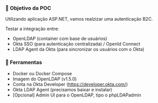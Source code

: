 ### 🧠 Objetivo da POC

Utilizando aplicação ASP.NET, vamos realzizar uma autenticação B2C.

Testar a integração entre:
* OpenLDAP (container com base de usuários)
* Okta SSO (para autenticação centralizada) / OpenId Connect
* LDAP Agent da Okta (para sincronizar os usuários com o Okta)

### 🧰 Ferramentas
* Docker ou Docker Compose
* Imagem do OpenLDAP (v1.5.0)
* Conta na Okta Developer (https://developer.okta.com/)
* Okta LDAP Agent (precisamos baixar e instalar)
* [Opcional] Admin UI para o OpenLDAP, tipo o phpLDAPadmin

